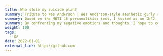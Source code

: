 ```yaml
---
title: Who stole my suicide plan?
summary: Tribute to Wes Anderson | Wes Anderson-style aesthetic girly retro short film
summary: Based on the MBTI 16 personalities test, I tested as an INFJ, and one of the traits of this personality is that emotional burnout is a normalised state of mine. So this video was inspired by the fact that I occasionally have negative thoughts about suicide.
summary: By confronting my negative emotions and thoughts, I hope to convey to all those who read this piece that although living is also a form of enduring, one lives in this world surrounded by love more than anything else, and that one receives love as well as gives it. No one can harm anyone, including himself, for his own selfish purposes. The law of the jungle does not apply to human society, and to apply the law of the jungle rigidly to human beings themselves is an irony and contempt for human values.
weight: 100
tags:
  - SV
date: 2022-01-01
external_link: http://github.com
---
```

